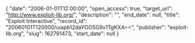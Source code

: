 {
  "date": "2006-01-01T12:00:00", 
  "open_access": true, 
  "target_url": "http://www.exploit-lib.org/", 
  "description": "", 
  "end_date": null, 
  "title": "Exploit Interactive", 
  "record_id": "20060101T120000/uiapb12daYOO5G9x1TgKXA==", 
  "publisher": "exploit-lib.org", 
  "slug": 162791473, 
  "start_date": null
}

